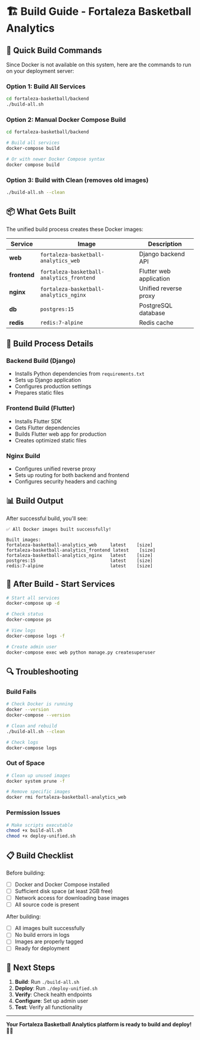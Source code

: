 # 🏗️ Build Guide - Fortaleza Basketball Analytics

## 🚀 Quick Build Commands

Since Docker is not available on this system, here are the commands to run on your deployment server:

### Option 1: Build All Services
```bash
cd fortaleza-basketball/backend
./build-all.sh
```

### Option 2: Manual Docker Compose Build
```bash
cd fortaleza-basketball/backend

# Build all services
docker-compose build

# Or with newer Docker Compose syntax
docker compose build
```

### Option 3: Build with Clean (removes old images)
```bash
./build-all.sh --clean
```

## 📦 What Gets Built

The unified build process creates these Docker images:

| Service | Image | Description |
|---------|-------|-------------|
| **web** | `fortaleza-basketball-analytics_web` | Django backend API |
| **frontend** | `fortaleza-basketball-analytics_frontend` | Flutter web application |
| **nginx** | `fortaleza-basketball-analytics_nginx` | Unified reverse proxy |
| **db** | `postgres:15` | PostgreSQL database |
| **redis** | `redis:7-alpine` | Redis cache |

## 🔧 Build Process Details

### Backend Build (Django)
- Installs Python dependencies from `requirements.txt`
- Sets up Django application
- Configures production settings
- Prepares static files

### Frontend Build (Flutter)
- Installs Flutter SDK
- Gets Flutter dependencies
- Builds Flutter web app for production
- Creates optimized static files

### Nginx Build
- Configures unified reverse proxy
- Sets up routing for both backend and frontend
- Configures security headers and caching

## 📊 Build Output

After successful build, you'll see:
```
✅ All Docker images built successfully!

Built images:
fortaleza-basketball-analytics_web     latest    [size]
fortaleza-basketball-analytics_frontend latest    [size]
fortaleza-basketball-analytics_nginx   latest    [size]
postgres:15                            latest    [size]
redis:7-alpine                         latest    [size]
```

## 🚀 After Build - Start Services

```bash
# Start all services
docker-compose up -d

# Check status
docker-compose ps

# View logs
docker-compose logs -f

# Create admin user
docker-compose exec web python manage.py createsuperuser
```

## 🔍 Troubleshooting

### Build Fails
```bash
# Check Docker is running
docker --version
docker-compose --version

# Clean and rebuild
./build-all.sh --clean

# Check logs
docker-compose logs
```

### Out of Space
```bash
# Clean up unused images
docker system prune -f

# Remove specific images
docker rmi fortaleza-basketball-analytics_web
```

### Permission Issues
```bash
# Make scripts executable
chmod +x build-all.sh
chmod +x deploy-unified.sh
```

## 📋 Build Checklist

Before building:
- [ ] Docker and Docker Compose installed
- [ ] Sufficient disk space (at least 2GB free)
- [ ] Network access for downloading base images
- [ ] All source code is present

After building:
- [ ] All images built successfully
- [ ] No build errors in logs
- [ ] Images are properly tagged
- [ ] Ready for deployment

## 🎯 Next Steps

1. **Build**: Run `./build-all.sh`
2. **Deploy**: Run `./deploy-unified.sh`
3. **Verify**: Check health endpoints
4. **Configure**: Set up admin user
5. **Test**: Verify all functionality

---

**Your Fortaleza Basketball Analytics platform is ready to build and deploy!** 🏀🚀
